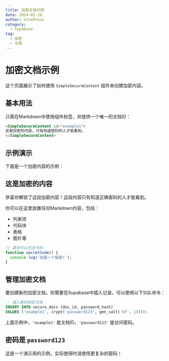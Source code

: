 ```yaml
---
title: 加密文档示例
date: 2024-02-28
author: VitePress
category:
  - Supabase
tag:
  - 加密
  - 文档
---
```


# 加密文档示例

这个页面展示了如何使用 `SimpleSecureContent` 组件来创建加密内容。

## 基本用法

只需在Markdown中使用组件标签，并提供一个唯一的文档ID：

```html
<SimpleSecureContent id="example1">
这是加密的内容，只有知道密码的人才能看到。
</SimpleSecureContent>
```

## 示例演示

下面是一个加密内容的示例：

<SimpleSecureContent id="example1">

## 这是加密的内容

恭喜你解锁了这段加密内容！这段内容只有知道正确密码的人才能看到。

你可以在这里放置任何Markdown内容，包括：

- 列表项
- 代码块  
- 表格
- 图片等

```js
// 甚至可以包含代码
function secretCode() {
  console.log('这是一个秘密!');
}
```

</SimpleSecureContent>

## 管理加密文档

要创建新的加密文档，你需要在Supabase中插入记录。可以使用以下SQL命令：

```sql
-- 插入新的加密文档
INSERT INTO secure_docs (doc_id, password_hash) 
VALUES ('example1', crypt('password123', gen_salt('bf', 10)));
```

上面示例中，`'example1'` 是文档ID，`'password123'` 是访问密码。

## 密码是 `password123`

这是一个演示用的示例，实际使用时请使用更复杂的密码！ 